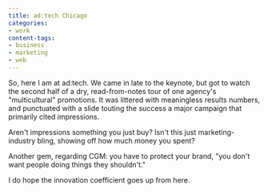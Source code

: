 ```yaml
---
title: ad:tech Chicago
categories:
- work
content-tags:
- business
- marketing
- web
---
```


So, here I am at ad:tech.  We came in late to the keynote, but got to watch the second half of a dry, read-from-notes tour of one agency's "multicultural" promotions.  It was littered with meaningless results numbers, and punctuated with a slide touting the success a major campaign that primarily cited impressions.

Aren't impressions something you just buy?  Isn't this just marketing-industry bling, showing off how much money you spent?

Another gem, regarding CGM: you have to protect your brand, "you don't want people doing things they shouldn't."

I do hope the innovation coefficient goes up from here.
